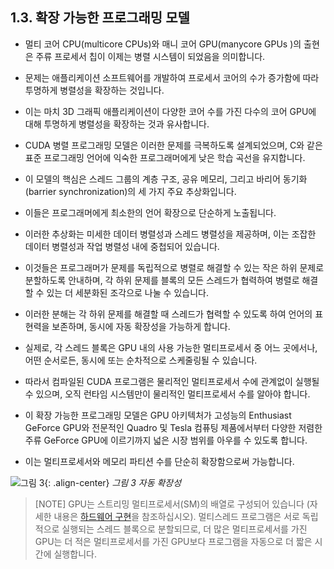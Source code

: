 ## 1.3. 확장 가능한 프로그래밍 모델

- 멀티 코어 CPU(multicore CPUs)와 매니 코어 GPU(manycore GPUs )의 출현은 주류 프로세서 칩이 이제는 병렬 시스템이 되었음을 의미합니다.
- 문제는 애플리케이션 소프트웨어를 개발하여 프로세서 코어의 수가 증가함에 따라 투명하게 병렬성을 확장하는 것입니다.
- 이는 마치 3D 그래픽 애플리케이션이 다양한 코어 수를 가진 다수의 코어 GPU에 대해 투명하게 병렬성을 확장하는 것과 유사합니다.

- CUDA 병렬 프로그래밍 모델은 이러한 문제를 극복하도록 설계되었으며, C와 같은 표준 프로그래밍 언어에 익숙한 프로그래머에게 낮은 학습 곡선을 유지합니다.

- 이 모델의 핵심은 스레드 그룹의 계층 구조, 공유 메모리, 그리고 바리어 동기화(barrier synchronization)의 세 가지 주요 추상화입니다.
- 이들은 프로그래머에게 최소한의 언어 확장으로 단순하게 노출됩니다.

- 이러한 추상화는 미세한 데이터 병렬성과 스레드 병렬성을 제공하며, 이는 조잡한 데이터 병렬성과 작업 병렬성 내에 중첩되어 있습니다.
- 이것들은 프로그래머가 문제를 독립적으로 병렬로 해결할 수 있는 작은 하위 문제로 분할하도록 안내하며, 각 하위 문제를 블록의 모든 스레드가 협력하여 병렬로 해결할 수 있는 더 세분화된 조각으로 나눌 수 있습니다.

- 이러한 분해는 각 하위 문제를 해결할 때 스레드가 협력할 수 있도록 하여 언어의 표현력을 보존하며, 동시에 자동 확장성을 가능하게 합니다.
- 실제로, 각 스레드 블록은 GPU 내의 사용 가능한 멀티프로세서 중 어느 곳에서나, 어떤 순서로든, 동시에 또는 순차적으로 스케줄링될 수 있습니다.
- 따라서 컴파일된 CUDA 프로그램은 물리적인 멀티프로세서 수에 관계없이 실행될 수 있으며, 오직 런타임 시스템만이 물리적인 멀티프로세서 수를 알아야 합니다.

- 이 확장 가능한 프로그래밍 모델은 GPU 아키텍처가 고성능의 Enthusiast GeForce GPU와 전문적인 Quadro 및 Tesla 컴퓨팅 제품에서부터 다양한 저렴한 주류 GeForce GPU에 이르기까지 넓은 시장 범위를 아우를 수 있도록 합니다.
- 이는 멀티프로세서와 메모리 파티션 수를 단순히 확장함으로써 가능합니다.

![그림 3](https://docs.nvidia.com/cuda/cuda-c-programming-guide/_images/automatic-scalability.png){: .align-center}
*그림 3 자동 확장성*

>[NOTE] GPU는 스트리밍 멀티프로세서(SM)의 배열로 구성되어 있습니다 (자세한 내용은 [하드웨어 구현](https://docs.nvidia.com/cuda/cuda-c-programming-guide/#hardware-implementation)을 참조하십시오). 멀티스레드 프로그램은 서로 독립적으로 실행되는 스레드 블록으로 분할되므로, 더 많은 멀티프로세서를 가진 GPU는 더 적은 멀티프로세서를 가진 GPU보다 프로그램을 자동으로 더 짧은 시간에 실행합니다.

